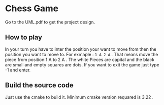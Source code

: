 # Chess Game
Go to the UML.pdf to get the project design.

## How to play
In your turn you have to inter the position your want to move from then the position you want to move to. For exmaple : `1 A 2 A` . That means move the piece from position 1 A to 2 A . The white Pieces are capital and the black are small and empty squares are dots.
If you want to exit the game just type -1 and enter.

## Build the source code
Just use the cmake to build it. Minimum cmake version requared is 3.22 .  